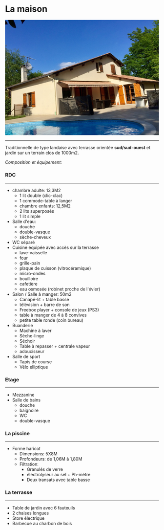 # La maison
![House](../img/facade_sud.jpg "La Maison")

----------
Traditionnelle de type landaise avec terrasse orientée  **sud/sud-ouest**  et jardin sur un terrain clos de 1000m2.

*Composition et équipement:*

### RDC
----------
  - chambre adulte: 13,3M2
    - 1 lit double (clic-clac)
    - 1 commode-table à langer
    - chambre enfants: 12,5M2
	- 2 lits superposés
    - 1 lit simple
  - Salle d'eau:
	- douche
    - double-vasque
    - sèche-cheveux
  - WC séparé
  - Cuisine équipée avec accès sur la terrasse
	 - lave-vaisselle
	 - four
	 - grille-pain
	 - plaque de cuisson (vitrocéramique)
	 - micro-ondes
	 - bouilloire
	 - cafetière
	 - eau osmosée  (robinet proche de l'évier)
  - Salon / Salle à manger: 50m2
	- Canapé-lit + table basse
	- télévision + barre de son
	- Freebox player + console de jeux (PS3)
	- table à manger de 4 à 8 convives
	- petite table ronde (coin bureau)
  - Buanderie
	- Machine à laver
    - Sèche-linge
    - Séchoir
    - Table à repasser + centrale vapeur
    - adoucisseur
  - Salle de sport
	- Tapis de course
	- Vélo elliptique

### Etage
----------
- Mezzanine
- Salle de bains
	 - douche
	 - baignoire
	 - WC
	 - double-vasque

### La piscine
----------
- Forme haricot 
	- Dimensions: 5X8M
	- Profondeurs: de 1,06M à 1,80M
	- Filtration:
	  - Granulés de verre
	  - électrolyseur au sel + Ph-mètre
	  - Deux transats avec table basse

### La terrasse
----------
- Table de jardin avec 6 fauteuils
-  2 chaises longues
- Store électrique
- Barbecue au charbon de bois